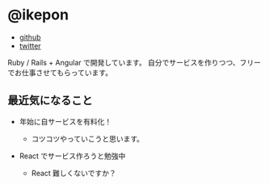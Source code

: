 # @ikepon

* [github](https://github.com/ikepon)
* [twitter](https://twitter.com/ikepon_rb)

Ruby / Rails + Angular で開発しています。
自分でサービスを作りつつ、フリーでお仕事させてもらっています。

## 最近気になること

* 年始に自サービスを有料化！
  * コツコツやっていこうと思います。

* React でサービス作ろうと勉強中
  * React 難しくないですか？
